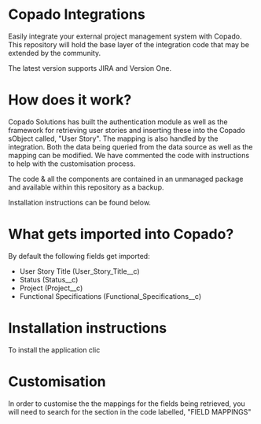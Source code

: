 # Copado Integrations
Easily integrate your external project management system with Copado.  This repository will hold the base layer of the integration code that may be extended by the community.

The latest version supports JIRA and Version One.

# How does it work?
Copado Solutions has built the authentication module as well as the framework for retrieving user stories and inserting these into the Copado sObject called, "User Story".  The mapping is also handled by the integration.  Both the data being queried from the data source as well as the mapping can be modified.  We have commented the code with instructions to help with the customisation process.

The code & all the components are contained in an unmanaged package and available within this repository as a backup.

Installation instructions can be found below.

# What gets imported into Copado?
By default the following fields get imported:
- User Story Title (User_Story_Title__c)
- Status (Status__c)
- Project (Project__c)
- Functional Specifications (Functional_Specifications__c)

# Installation instructions
To install the application clic

# Customisation
In order to customise the the mappings for the fields being retrieved, you will need to search for the section in the code labelled, "FIELD MAPPINGS"



